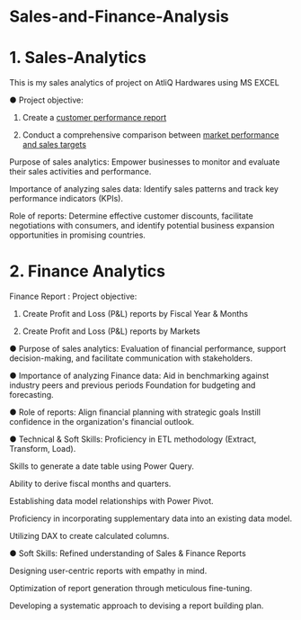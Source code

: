 # Sales-and-Finance-Analysis
# 1. Sales-Analytics
This is my sales analytics of project on AtliQ Hardwares using MS EXCEL

● Project objective:

1. Create a [customer performance report](https://github.com/Pratikulkarni/Sales-and-Finance-Analysis/blob/main/Customer%20Net%20Sales%20Performance%20Report.pdf)

2. Conduct a comprehensive comparison between [market performance and sales targets](https://github.com/Pratikulkarni/Sales-and-Finance-Analysis/blob/main/Market%20Performance%20Vs%20Target%20Report.pdf)

Purpose of sales analytics: Empower businesses to monitor and evaluate their sales activities and performance.

Importance of analyzing sales data: Identify sales patterns and track key performance indicators (KPIs).

Role of reports: Determine effective customer discounts, facilitate negotiations with consumers, and identify potential business expansion opportunities in promising countries.

# 2. Finance Analytics
Finance Report :
Project objective:

1. Create Profit and Loss (P&L) reports by Fiscal Year & Months

2. Create Profit and Loss (P&L) reports by Markets

● Purpose of sales analytics: Evaluation of financial performance, support decision-making, and facilitate communication with stakeholders.

● Importance of analyzing Finance data: Aid in benchmarking against industry peers and previous periods Foundation for budgeting and forecasting.

● Role of reports: Align financial planning with strategic goals Instill confidence in the organization's financial outlook.

● Technical & Soft Skills:
 Proficiency in ETL methodology (Extract, Transform, Load).
 
 Skills to generate a date table using Power Query.
 
 Ability to derive fiscal months and quarters.
 
 Establishing data model relationships with Power Pivot.
 
 Proficiency in incorporating supplementary data into an existing data model.
 
 Utilizing DAX to create calculated columns.
 
● Soft Skills:
 Refined understanding of Sales & Finance Reports
 
 Designing user-centric reports with empathy in mind.
 
 Optimization of report generation through meticulous fine-tuning.
 
 Developing a systematic approach to devising a report building plan.
